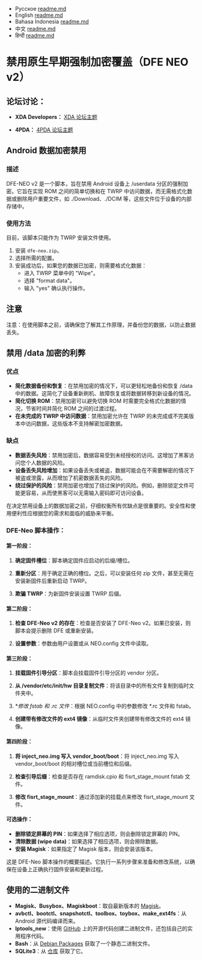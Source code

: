 - Русское [readme.md](https://github.com/leegarchat/dfe-neo-v2/blob/master/README_ru.md)
- English [readme.md](https://github.com/leegarchat/dfe-neo-v2/blob/master/README.md)
- Bahasa Indonesia [readme.md](https://github.com/leegarchat/dfe-neo-v2/blob/master/README_id.md)
- 中文 [readme.md](https://github.com/leegarchat/dfe-neo-v2/blob/master/README_zh.md)
- हिन्दी [readme.md](https://github.com/leegarchat/dfe-neo-v2/blob/master/README_hi.md)

# 禁用原生早期强制加密覆盖（DFE NEO v2）

## 论坛讨论：

- **XDA Developers：**
  [XDA 论坛主题](https://xdaforums.com/t/a-b-a-only-script-read-only-erofs-android-10-disable-force-encryption-native-early-override-dfe-neo-v2-disable-encryption-data-userdata.4454017/)

- **4PDA：**
  [4PDA 论坛主题](https://4pda.to/forum/index.php?showtopic=1084916)


## Android 数据加密禁用

### 描述

DFE-NEO v2 是一个脚本，旨在禁用 Android 设备上 /userdata 分区的强制加密。它旨在实现 ROM 之间的简单切换和在 TWRP 中访问数据，而无需格式化数据或删除用户重要文件，如 ./Download、./DCIM 等，这些文件位于设备的内部存储中。

### 使用方法

目前，该脚本只能作为 TWRP 安装文件使用。

1. 安装 `dfe-neo.zip`。
2. 选择所需的配置。
3. 安装成功后，如果您的数据已加密，则需要格式化数据：
   - 进入 TWRP 菜单中的 "Wipe"。
   - 选择 "format data"。
   - 输入 "yes" 确认执行操作。

## 注意

注意：在使用脚本之前，请确保您了解其工作原理，并备份您的数据，以防止数据丢失。

## 禁用 /data 加密的利弊

### 优点

- **简化数据备份和恢复**：在禁用加密的情况下，可以更轻松地备份和恢复 /data 中的数据。这简化了设备重新刷机、故障恢复或将数据转移到新设备的情况。
- **简化切换 ROM**：禁用加密可以避免切换 ROM 时需要完全格式化数据的情况，节省时间并简化 ROM 之间的过渡过程。
- **在未完成的 TWRP 中访问数据**：禁用加密允许在 TWRP 的未完成或不完美版本中访问数据，这些版本不支持解密加密数据。

### 缺点

- **数据丢失风险**：禁用加密后，数据容易受到未经授权的访问。这增加了黑客访问您个人数据的风险。
- **设备丢失风险增加**：如果设备丢失或被盗，数据可能会在不需要解密的情况下被盗或泄露，从而增加了机密数据丢失的风险。
- **绕过保护的风险**：禁用加密也增加了绕过保护的风险。例如，删除锁定文件可能更容易，从而使黑客可以无需输入密码即可访问设备。

在决定禁用设备上的数据加密之前，仔细权衡所有优缺点是很重要的。安全性和使用便利性应根据您的需求和面临的威胁来平衡。

### DFE-Neo 脚本操作：

#### 第一阶段：
1. **确定固件槽位**：脚本确定固件应启动的后缀/槽位。

2. **重新分区**：用于确定正确的槽位。之后，可以安装任何 zip 文件，甚至无需在安装新固件后重新启动 TWRP。

3. **欺骗 TWRP**：为新固件安装设置 TWRP 后缀。

#### 第二阶段：
1. **检查 DFE-Neo v2 的存在**：检查是否安装了 DFE-Neo v2。如果已安装，则脚本会提示删除 DFE 或重新安装。

2. **设置参数**：参数由用户设置或从 NEO.config 文件中读取。

#### 第三阶段：
1. **挂载固件引导分区**：脚本会挂载固件引导分区的 vendor 分区。

2. **从 /vendor/etc/init/hw 目录复制文件**：将该目录中的所有文件复制到临时文件夹中。

3. **修改 fstab 和 *.rc 文件**：根据 NEO.config 中的参数修改 *.rc 文件和 fstab。

4. **创建带有修改文件的 ext4 镜像**：从临时文件夹创建带有修改文件的 ext4 镜像。

#### 第四阶段：
1. **将 inject_neo.img 写入 vendor_boot/boot**：将 inject_neo.img 写入 vendor_boot/boot 的相对槽位或当前槽位和后缀。

2. **检查引导后缀**：检查是否存在 ramdisk.cpio 和 fisrt_stage_mount fstab 文件。

3. **修改 fisrt_stage_mount**：通过添加新的挂载点来修改 fisrt_stage_mount 文件。

#### 可选操作：
- **删除锁定屏幕的 PIN**：如果选择了相应选项，则会删除锁定屏幕的 PIN。
- **清除数据 (wipe data)**：如果选择了相应选项，则会擦除数据。
- **安装 Magisk**：如果指定了 Magisk 版本，则会安装该版本。

这是 DFE-Neo 脚本操作的概要描述。它执行一系列步骤来准备和修改系统，以确保在设备上正确执行固件安装和更新过程。


## 使用的二进制文件

- **Magisk、Busybox、Magiskboot**：取自最新版本的 [Magisk](https://github.com/topjohnwu/Magisk)。
- **avbctl、bootctl、snapshotctl、toolbox、toybox、make_ext4fs**：从 Android 源代码编译而来。
- **lptools_new**：使用 [GitHub](https://github.com/leegarchat/lptools_new) 上的开源代码创建二进制文件，还包括自己的实用程序代码。
- **Bash**：从 [Debian Packages](https://packages.debian.org/unstable/bash-static) 获取了一个静态二进制文件。
- **SQLite3**：从 [仓库](https://github.com/rojenzaman/sqlite3-magisk-module) 获取了它。
